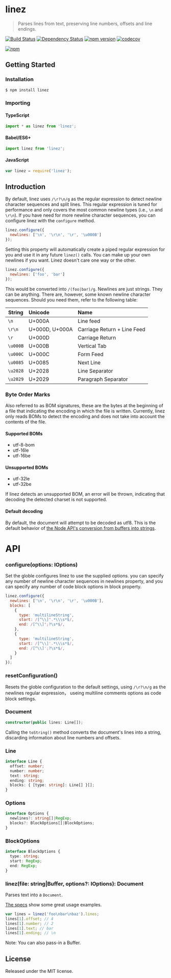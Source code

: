 # linez

> Parses lines from text, preserving line numbers, offsets and line endings.

[![Build Status](https://secure.travis-ci.org/jedmao/linez.svg?branch=master)](http://travis-ci.org/jedmao/linez)
[![Dependency Status](https://gemnasium.com/jedmao/linez.svg)](https://gemnasium.com/jedmao/linez)
[![npm version](https://badge.fury.io/js/linez.svg)](http://badge.fury.io/js/linez)
[![codecov](https://codecov.io/gh/jedmao/linez/branch/master/graph/badge.svg)](https://codecov.io/gh/jedmao/linez)

[![npm](https://nodei.co/npm/linez.png?downloads=true)](https://nodei.co/npm/linez/)


## Getting Started

### Installation

```bash
$ npm install linez
```

### Importing

#### TypeScript

```ts
import * as linez from 'linez';
```

#### Babel/ES6+

```js
import linez from 'linez';
```

#### JavaScript

```js
var linez = require('linez');
```

## Introduction

By default, linez uses `/\r?\n/g` as the regular expression to detect newline character sequences and split lines. This regular expression is tuned for performance and only covers the most common newline types (i.e., `\n` and `\r\n`). If you have need for more newline character sequences, you can configure linez with the `configure` method.

```js
linez.configure({
  newlines: ['\n', '\r\n', '\r', '\u000B']
});
```

Setting this property will automatically create a piped regular expression for you and use it in any future `linez()` calls. You can make up your own newlines if you want. Linez doesn't care one way or the other.

```js
linez.configure({
  newlines: ['foo', 'bar']
});
```

This would be converted into `/(foo|bar)/g`. Newlines are just strings. They can be anything. There are, however, some known newline character sequences. Should you need them, refer to the following table:

| String   | Unicode        | Name                        |
| -------- |:-------------- |:--------------------------- |
| `\n`     | U+000A         | Line feed                   |
| `\r\n`   | U+000D, U+000A | Carriage Return + Line Feed |
| `\r`     | U+000D         | Carriage Return             |
| `\u000B` | U+000B         | Vertical Tab                |
| `\u000C` | U+000C         | Form Feed                   |
| `\u0085` | U+0085         | Next Line                   |
| `\u2028` | U+2028         | Line Separator              |
| `\u2029` | U+2029         | Paragraph Separator         |


### Byte Order Marks

Also referred to as BOM signatures, these are the bytes at the beginning of a file that indicating the encoding in which the file is written. Currently, linez only reads BOMs to detect the encoding and does not take into account the contents of the file.

#### Supported BOMs

- utf-8-bom
- utf-16le
- utf-16be

#### Unsupported BOMs

- utf-32le
- utf-32be

If linez detects an unsupported BOM, an error will be thrown, indicating that decoding the detected charset is not supported.

#### Default decoding

By default, the document will attempt to be decoded as utf8. This is the default behavior of [the Node API's conversion from buffers into strings](https://nodejs.org/api/buffer.html#buffer_buf_tostring_encoding_start_end).


# API


### configure(options: IOptions)

Set the globle configures linez to use the supplied options. you can specify any number of newline character sequences in newlines property, and you can specify any number of code block options in block property.

```js
linez.configure({
  newlines: ['\n', '\r\n', '\r', '\u000B'],
  blocks: [
    {
      type: 'multilineString',
      start: /[^\\]".*\\\s*$/,
      end: /[^\\]";?\s*$/,
    },
    {
      type: 'multilineString',
      start: /[^\\]'.*\\\s*$/,
      end: /[^\\]';?\s*$/,
    }
  ]
});
```

### resetConfiguration()

Resets the globle configuration to the default settings, using `/\r?\n/g` as the newlines regular expression， useing multiline comments options as code block settings.


### Document

```ts
constructor(public lines: Line[]);
```

Calling the `toString()` method converts the document's lines into a string, discarding information about line numbers and offsets.


### Line

```ts
interface Line {
  offset: number;
  number: number;
  text: string;
  ending: string;
  blocks: { [type: string]: Line[] }[];
}
```

### Options

```ts
interface Options {
  newlines?: string[]|RegExp;
  blocks?: BlockOptions[]|BlockOptions;
}
```

### BlockOptions

```ts
interface BlockOptions {
  type: string;
  start: RegExp;
  end: RegExp;
}
```

### linez(file: string|Buffer, options?: IOptions): Document

Parses text into a `Document`.

[The specs](https://github.com/jedmao/linez/blob/master/lib/linez.spec.ts) show some great usage examples.

```ts
var lines = linez('foo\nbar\nbaz').lines;
lines[1].offset; // 4
lines[1].number; // 2
lines[1].text; // bar
lines[1].ending; // \n
```

Note: You can also pass-in a Buffer.


## License

Released under the MIT license.
